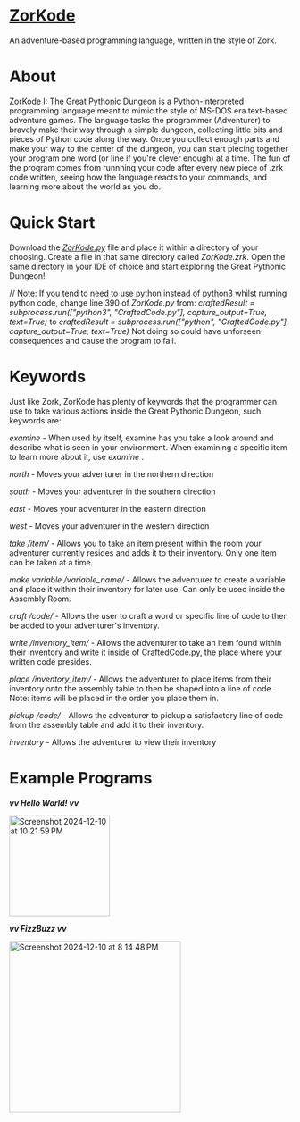 # [ZorKode](https://github.com/Yaykuby/ZorKode)
An adventure-based programming language, written in the style of Zork.

# About
ZorKode I: The Great Pythonic Dungeon is a Python-interpreted programming language meant to mimic the style of MS-DOS era text-based adventure games. The language tasks the programmer (Adventurer) to bravely make their way through a simple dungeon, collecting little bits and pieces of Python code along the way. Once you collect enough parts and make your way to the center of the dungeon, you can start piecing together your program one word (or line if you're clever enough) at a time. The fun of the program comes from runnning your code after every new piece of .zrk code written, seeing how the language reacts to your commands, and learning more about the world as you do.

# Quick Start
Download the [*ZorKode.py*](https://github.com/Yaykuby/ZorKode/blob/main/ZorKode.py) file and place it within a directory of your choosing. Create a file in that same directory called *ZorKode.zrk*. Open the same directory in your IDE of choice and start exploring the Great Pythonic Dungeon!

// Note: If you tend to need to use python instead of python3 whilst running python code, change line 390 of *ZorKode.py* from:
*craftedResult = subprocess.run(["python3", "CraftedCode.py"], capture_output=True, text=True)*
to
*craftedResult = subprocess.run(["python", "CraftedCode.py"], capture_output=True, text=True)*
Not doing so could have unforseen consequences and cause the program to fail.

# Keywords
Just like Zork, ZorKode has plenty of keywords that the programmer can use to take various actions inside the Great Pythonic Dungeon, such keywords are:

*examine* - When used by itself, examine has you take a look around and describe what is seen in your environment. When examining a specific item to learn more about it, use *examine <item>*.

*north* - Moves your adventurer in the northern direction

*south* - Moves your adventurer in the southern direction

*east* - Moves your adventurer in the eastern direction

*west* - Moves your adventurer in the western direction

*take /item/* - Allows you to take an item present within the room your adventurer currently resides and adds it to their inventory. Only one item can be taken at a time.

*make variable /variable_name/* - Allows the adventurer to create a variable and place it within their inventory for later use. Can only be used inside the Assembly Room.

*craft /code/* - Allows the user to craft a word or specific line of code to then be added to your adventurer's inventory.

*write /inventory_item/* - Allows the adventurer to take an item found within their inventory and write it inside of CraftedCode.py, the place where your written code presides.

*place /inventory_item/* - Allows the adventurer to place items from their inventory onto the assembly table to then be shaped into a line of code. Note: items will be placed in the order you place them in.

*pickup /code/* - Allows the adventurer to pickup a satisfactory line of code from the assembly table and add it to their inventory.

*inventory* - Allows the adventurer to view their inventory

# Example Programs
***vv Hello World! vv***

<img width="180" alt="Screenshot 2024-12-10 at 10 21 59 PM" src="https://github.com/user-attachments/assets/dd371623-20fd-4fd5-96fc-7cc7d8d0d7eb">

***vv FizzBuzz vv***

<img width="307" alt="Screenshot 2024-12-10 at 8 14 48 PM" src="https://github.com/user-attachments/assets/74877bae-9583-4e51-ae7b-d8e5560304fe">
